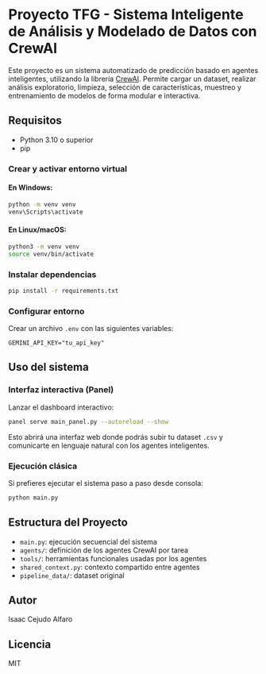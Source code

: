 # Proyecto TFG - Sistema Inteligente de Análisis y Modelado de Datos con CrewAI

Este proyecto es un sistema automatizado de predicción basado en agentes inteligentes, utilizando la librería [CrewAI](https://docs.crewai.com). Permite cargar un dataset, realizar análisis exploratorio, limpieza, selección de características, muestreo y entrenamiento de modelos de forma modular e interactiva.

## Requisitos

- Python 3.10 o superior
- pip

### Crear y activar entorno virtual

#### En Windows:
```bash
python -m venv venv
venv\Scripts\activate
```

#### En Linux/macOS:
```bash
python3 -m venv venv
source venv/bin/activate
```

### Instalar dependencias
```bash
pip install -r requirements.txt
```

### Configurar entorno

Crear un archivo `.env` con las siguientes variables:
```env
GEMINI_API_KEY="tu_api_key"
```

## Uso del sistema

### Interfaz interactiva (Panel)

Lanzar el dashboard interactivo:
```bash
panel serve main_panel.py --autoreload --show
```

Esto abrirá una interfaz web donde podrás subir tu dataset `.csv` y comunicarte en lenguaje natural con los agentes inteligentes.

### Ejecución clásica

Si prefieres ejecutar el sistema paso a paso desde consola:
```bash
python main.py
```

## Estructura del Proyecto

- `main.py`: ejecución secuencial del sistema
- `agents/`: definición de los agentes CrewAI por tarea
- `tools/`: herramientas funcionales usadas por los agentes
- `shared_context.py`: contexto compartido entre agentes
- `pipeline_data/`: dataset original

## Autor
Isaac Cejudo Alfaro

## Licencia
MIT

